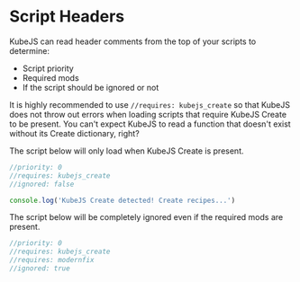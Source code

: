 # Script Headers

KubeJS can read header comments from the top of your scripts to determine:

- Script priority
- Required mods
- If the script should be ignored or not

It is highly recommended to use `//requires: kubejs_create` so that KubeJS does not throw out errors when loading scripts that require KubeJS Create to be present. You can't expect KubeJS to read a function that doesn't exist without its Create dictionary, right?

The script below will only load when KubeJS Create is present.

```js
//priority: 0
//requires: kubejs_create
//ignored: false

console.log('KubeJS Create detected! Create recipes...')

```

The script below will be completely ignored even if the required mods are present.

```js
//priority: 0
//requires: kubejs_create
//requires: modernfix
//ignored: true

```